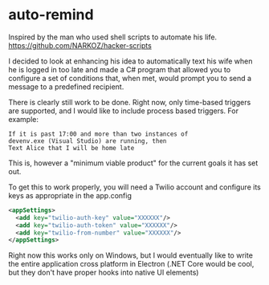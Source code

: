 # auto-remind
Inspired by the man who used shell scripts to automate his life.
https://github.com/NARKOZ/hacker-scripts

I decided to look at enhancing his idea to automatically text
his wife when he is logged in too late and made a C# program that
allowed you to configure a set of conditions that, when met,
would prompt you to send a message to a predefined recipient.

There is clearly still work to be done. Right now, only
time-based triggers are supported, and I would like to
include process based triggers. For example:

    If it is past 17:00 and more than two instances of
    devenv.exe (Visual Studio) are running, then
    Text Alice that I will be home late

This is, however a "minimum viable product" for the current
goals it has set out.

To get this to work properly, you will need a Twilio account
and configure its keys as appropriate in the app.config

```xml
<appSettings>
  <add key="twilio-auth-key" value="XXXXXX"/>
  <add key="twilio-auth-token" value="XXXXXX"/>
  <add key="twilio-from-number" value="XXXXXX"/>
</appSettings>
```
Right now this works only on Windows, but I would eventually like
to write the entire application cross platform in Electron
 (.NET Core would be cool, but they don't have proper hooks into 
native UI elements)
